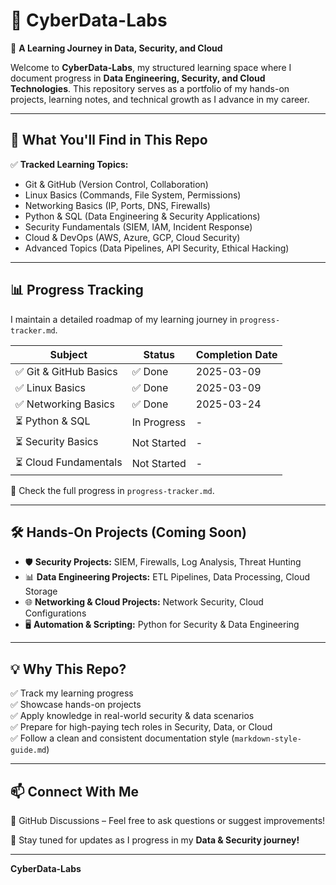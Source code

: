 # 🚀 CyberData-Labs  
🔹 **A Learning Journey in Data, Security, and Cloud**  

Welcome to **CyberData-Labs**, my structured learning space where I document progress in **Data Engineering, Security, and Cloud Technologies**. This repository serves as a portfolio of my hands-on projects, learning notes, and technical growth as I advance in my career.

---

## 📌 What You'll Find in This Repo
✅ **Tracked Learning Topics:**  
- Git & GitHub (Version Control, Collaboration)  
- Linux Basics (Commands, File System, Permissions)  
- Networking Basics (IP, Ports, DNS, Firewalls)  
- Python & SQL (Data Engineering & Security Applications)  
- Security Fundamentals (SIEM, IAM, Incident Response)  
- Cloud & DevOps (AWS, Azure, GCP, Cloud Security)  
- Advanced Topics (Data Pipelines, API Security, Ethical Hacking)  

---

## 📊 Progress Tracking  
I maintain a detailed roadmap of my learning journey in `progress-tracker.md`.

| Subject                    | Status         | Completion Date |
|----------------------------|----------------|-----------------|
| ✅ Git & GitHub Basics     | ✅ Done        | 2025-03-09      |
| ✅ Linux Basics            | ✅ Done        | 2025-03-09      |
| ✅ Networking Basics       | ✅ Done        | 2025-03-24      |
| ⏳ Python & SQL            | In Progress    | -               |
| ⏳ Security Basics         | Not Started    | -               |
| ⏳ Cloud Fundamentals      | Not Started    | -               |

📌 Check the full progress in `progress-tracker.md`.  

---

## 🛠 Hands-On Projects (Coming Soon)
- 🛡 **Security Projects:** SIEM, Firewalls, Log Analysis, Threat Hunting  
- 📊 **Data Engineering Projects:** ETL Pipelines, Data Processing, Cloud Storage  
- 🌐 **Networking & Cloud Projects:** Network Security, Cloud Configurations  
- 🖥 **Automation & Scripting:** Python for Security & Data Engineering  

---

## 💡 Why This Repo?
✅ Track my learning progress  
✅ Showcase hands-on projects  
✅ Apply knowledge in real-world security & data scenarios  
✅ Prepare for high-paying tech roles in Security, Data, or Cloud  
✅ Follow a clean and consistent documentation style (`markdown-style-guide.md`)  

---

## 📫 Connect With Me
📌 GitHub Discussions – Feel free to ask questions or suggest improvements!  

🚀 Stay tuned for updates as I progress in my **Data & Security journey!**

---

**CyberData-Labs**
